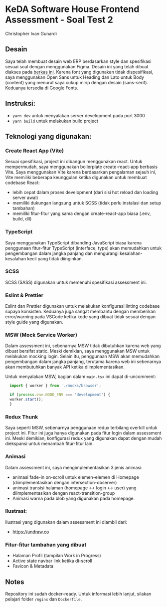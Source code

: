# KeDA Software House Frontend Assessment - Soal Test 2
Christopher Ivan Gunardi


## Desain
Saya telah membuat desain web ERP berdasarkan style dan spesifikasi sesuai soal dengan menggunakan Figma. Desain ini yang telah dibuat diakses pada [berkas ini](https://www.figma.com/file/Gf8OvgCgY7Fkg7iu41hIaL/KeDA-Frontend-Assessment?node-id=0%3A1&t=ftc2N3W3b9vT5xOO-1). Karena font yang digunakan tidak dispesifikasi, saya menggunakan Open Sans untuk Heading dan Lato untuk Body (content) yang menurut saya cukup mirip dengan desain (sans-serif). Keduanya tersedia di Google Fonts.


## Instruksi:
- `yarn dev` untuk menyalakan server development pada port 3000
- `yarn build` untuk melakukan build project


## Teknologi yang digunakan:

### Create React App (Vite)
Sesuai spesifikasi, project ini dibangun menggunakan react. Untuk mempermudah, saya menggunakan boilerplate create-react-app berbasis Vite. Saya menggunakan Vite karena berdasarkan pengalaman sejauh ini, Vite memiliki beberapa keunggulan ketika digunakan untuk membuat codebase React:
- lebih cepat dalam proses development (dari sisi hot reload dan loading server awal)
- memiliki dukungan langsung untuk SCSS (tidak perlu instalasi dan setup tambahan)
- memiliki fitur-fitur yang sama dengan create-react-app biasa (.env, build, dll)

### TypeScript
Saya menggunakan TypeScript dibanding JavaScript biasa karena penggunaan fitur-fitur TypeScript (interface, type) akan memudahkan untuk pengembangan dalam jangka panjang dan mengurangi kesalahan-kesalahan kecil yang tidak diinginkan.

### SCSS
SCSS (SASS) digunakan untuk memenuhi spesifikasi assessment ini.

### Eslint & Prettier
Eslint dan Prettier digunakan untuk melakukan konfigurasi linting codebase supaya konsisten. Keduanya juga sangat membantu dengan memberikan error/warning pada VSCode ketika kode yang dibuat tidak sesuai dengan style guide yang digunakan.

### MSW (Mock Service Worker)
Dalam assessment ini, sebenarnya MSW tidak dibutuhkan karena web yang dibuat bersifat static. Meski demikian, saya menggunakan MSW untuk melakukan mocking login. Selain itu, penggunaan MSW akan memudahkan pengembangan dalam jangka panjang, terutama karena web ini sebenarnya akan membutuhkan banyak API ketika diimplementasikan.

Untuk menyalakan MSW, bagian dalam `main.tsx` ini dapat di-uncomment:
```ts
  import { worker } from './mocks/browser';

  if (process.env.NODE_ENV === 'development') {
  worker.start();
  }
```

### Redux Thunk
Saya seperti MSW, sebenarnya penggunaan redux terbilang overkill untuk project ini. Fitur ini juga hanya digunakan pada fitur login dalam assessment ini. Meski demikian, konfigurasi redux yang digunakan dapat dengan mudah diekspansi untuk menambah fitur-fitur lain.

### Animasi
Dalam assessment ini, saya mengimplementasikan 3 jenis animasi:
- animasi fade-in on-scroll untuk elemen-elemen di Homepage (diimplementasikan dengan intersection-observer)
- animasi transisi halaman (homepage <-> login <-> user) yang diimplementasikan dengan react-transition-group
- Animasi warna pada blob yang digunakan pada homepage.

### Ilustrasi:
Ilustrasi yang digunakan dalam assessment ini diambil dari:
- https://undraw.co

### Fitur-fitur tambahan yang dibuat
- Halaman Profil (tampilan Work in Progress)
- Active state navbar link ketika di-scroll
- Favicon & Metadata

## Notes
Repository ini sudah docker-ready. Untuk informasi lebih lanjut, silakan pelajari folder `/nginx` dan `Dockerfile`.